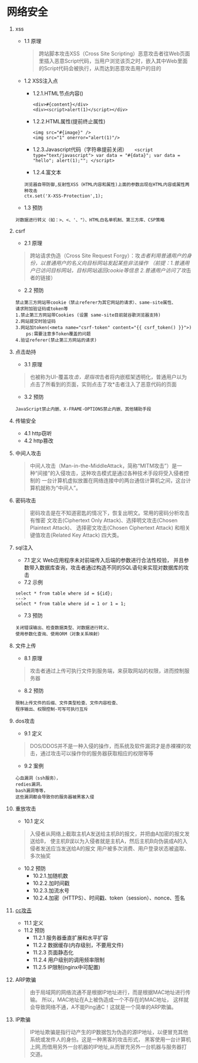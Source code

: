 # 网络安全

1. xss
    - 1.1 原理
        > 跨站脚本攻击XSS（Cross Site Scripting）恶意攻击者往Web页面里插入恶意Script代码，当用户浏览该页之时，嵌入其中Web里面的Script代码会被执行，从而达到恶意攻击用户的目的
    - 1.2 XSS注入点
        - 1.2.1.HTML节点内容()
            ```
            <div>#{content}</div>
            <div><script>alert(1)</script></div>
             ```         
        - 1.2.2.HTML属性(提前终止属性)
            ```
            <img src="#{image}" />
            <img src="1" οnerrοr="alert(1)"/>
            ```
        - 1.2.3.Javascript代码（字符串提前关闭）
        ```<script type="text/javascript">
            var data = "#{data}";
            var data = "hello";
            alert(1);"";
            </script>```
            
        - 1.2.4.富文本
        ```
        浏览器自带防御,反射性XSS（HTML内容和属性)上面的参数出现在HTML内容或属性两种攻击     
        ctx.set('X-XSS-Protection',1);
        ```
    - 1.3 预防  
    ```
    对数据进行转义（如：>、<、'、"）、HTML白名单机制、第三方库、CSP策略
    ```
2. csrf
    - 2.1 原理
    >跨站请求伪造（Cross Site Request Forgy）：攻*击者利用普通用户的身份，以普通用户的名义向目标网站发起某些非法操作
    （前提：1.普通用户已访问目标网站，目标网站返回cookie等信息  2.普通用户访问了攻*击者的链接）
    - 2.2 预防
    ```
    禁止第三方网站带cookie（禁止referer为其它网站的请求）、same-site属性、  
    请求附加验证码或token等
    1.禁止第三方网站带Cookies (设置 same-site目前就谷歌浏览器支持)
    2.网站提交时验证码
    3.网站加token(<meta name="csrf-token" content="{{ csrf_token() }}">) 
        ps:需要注意多Token覆盖的问题
    4.验证referer(禁止第三方网站的请求)
    ```
3. 点击劫持
    - 3.1 原理
    >也被称为UI-覆盖攻*击，是指攻*击者将内嵌框架透明化，普通用户以为点击了所看到的页面，实则点击了攻*击者注入了恶意代码的页面
    - 3.2 预防
    ```
    JavaScript禁止内嵌、X-FRAME-OPTIONS禁止内嵌、其他辅助手段
    ```
4. 传输安全
    - 4.1 http窃听
    - 4.2 http篡改
5. 中间人攻击
    >中间人攻击（Man-in-the-MiddleAttack，简称“MITM攻击”）是一种“间接”的入侵攻击，这种攻击模式是通过各种技术手段将受入侵者控制的
    一台计算机虚拟放置在网络连接中的两台通信计算机之间，这台计算机就称为“中间人”。
6. 密码攻击
    >密码攻击是在不知道密匙的情况下，恢复出明文。常用的密码分析攻击有惟密
    文攻击(Ciphertext Only Attack)、选择明文攻击(Chosen Plaintext Attack)、
    选择密文攻击(Chosen Ciphertext Attack) 和相关键值攻击(Related Key Attack) 四大类。
7. sql注入
    - 7.1 定义
    Web应用程序未对前端传入后端的参数进行合法性校验，
    并且参数带入数据库查询，攻击者通过构造不同的SQL语句来实现对数据库的攻击
    - 7.2 示例
    ```
    select * from table where id = ${id};   
    --->     
    select * from table where id = 1 or 1 = 1;
    ```
    - 7.3 预防
    ```
    关闭错误输出、检查数据类型、对数据进行转义、
    使用参数化查询、使用ORM（对象关系映射）
    ```
8. 文件上传
    - 8.1 原理
    >攻击者通过上传可执行文件到服务端，来获取网站的权限，进而控制服务器
    - 8.2 预防
    ```
    限制上传文件的后缀、文件类型检查、文件内容检查、
    程序输出、权限控制-可写可执行互斥
    ```
9. dos攻击
    - 9.1 定义
    >DOS/DDOS并不是一种入侵的操作，而系统及软件漏洞才是赤裸裸的攻击，通过攻击可以操作你的服务器获取相应的权限等等
    - 9.2 案例
    ```
    心血漏洞（ssh服务），
    redies漏洞，
    bash漏洞等等，
    这些漏洞都会导致你的服务器被黑客入侵
    ```

10. 重放攻击
    - 10.1 定义
    >入侵者从网络上截取主机A发送给主机B的报文，并把由A加密的报文发送给B，
    使主机B误以为入侵者就是主机A，然后主机B向伪装成A的入侵者发送应当发送给A的报文
    用户被多次消费、用户登录状态被盗取、多次抽奖
    - 10.2 预防
        - 10.2.1.加随机数
        - 10.2.2.加时间戳
        - 10.2.3.加流水号
        - 10.2.4.加密（HTTPS）、时间戳、token（session）、nonce、签名
11. [cc攻击](https://baike.baidu.com/item/cc%E6%94%BB%E5%87%BB/10959545?fr=aladdin)
    - 11.1 定义
    - 11.2 预防
        - 11.2.1 服务器垂直扩展和水平扩容
        - 11.2.2 数据缓存(内存级别，不要用文件)
        - 11.2.3 页面静态化
        - 11.2.4 用户级别的调用频率限制
        - 11.2.5 IP限制(nginx中可配置)
12. ARP欺骗
    >由于局域网的网络流通不是根据IP地址进行，而是根据MAC地址进行传输。
    所以，MAC地址在A上被伪造成一个不存在的MAC地址，
    这样就会导致网络不通，A不能Ping通C！这就是一个简单的ARP欺骗。
13. IP欺骗
    >IP地址欺骗是指行动产生的IP数据包为伪造的源IP地址，以便冒充其他系统或发件人的身份。这是一种黑客的攻击形式，
    黑客使用一台计算机上网,而借用另外一台机器的IP地址,从而冒充另外一台机器与服务器打交道。